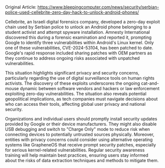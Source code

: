 Original Article: https://www.bleepingcomputer.com/news/security/serbian-police-used-cellebrite-zero-day-hack-to-unlock-android-phones/

Cellebrite, an Israeli digital forensics company, developed a zero-day exploit chain used by Serbian police to unlock an Android phone belonging to a student activist and attempt spyware installation. Amnesty International discovered this during a forensic examination and reported it, prompting Google to identify three vulnerabilities within Android's Linux kernel. Only one of these vulnerabilities, CVE-2024-53104, has been patched to date. Google's rapid response included sharing patches with OEM partners as they continue to address ongoing risks associated with unpatched vulnerabilities.

This situation highlights significant privacy and security concerns, particularly regarding the use of digital surveillance tools on human rights activists. The discovery of these exploits underscores the ongoing cat-and-mouse dynamic between software vendors and hackers or law enforcement exploiting zero-day vulnerabilities. The situation also reveals potential geopolitical implications, as tech companies must navigate decisions about who can access their tools, affecting global user privacy and national security.

Organizations and individual users should promptly install security updates provided by Google or their device manufacturers. They might also disable USB debugging and switch to "Charge Only" mode to reduce risk when connecting devices to potentially untrusted sources physically. Moreover, entities with privacy concerns could consider using alternative operating systems like GrapheneOS that receive prompt security patches, especially for serious kernel-related vulnerabilities. Regular security awareness training will help maintain best practices, ensuring users stay informed about the risks of data extraction techniques and methods to mitigate them.